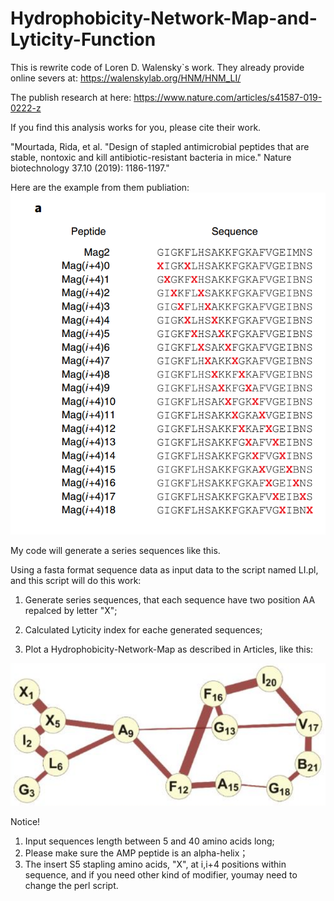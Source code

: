 # Hydrophobicity-Network-Map-and-Lyticity-Function
This is rewrite code of Loren D. Walensky`s work.
They already provide online severs at: https://walenskylab.org/HNM/HNM_LI/

The publish research at here: https://www.nature.com/articles/s41587-019-0222-z

If you find this analysis works for you, please cite their work.

"Mourtada, Rida, et al. "Design of stapled antimicrobial peptides that are stable, nontoxic and kill antibiotic-resistant bacteria in mice." Nature biotechnology 37.10 (2019): 1186-1197."

Here are the example from them publiation:
![image](https://github.com/mayuefine/Hydrophobicity-Network-Map-and-Lyticity-Function/blob/master/picture/01.png)

My code will generate a series sequences like this.

Using a fasta format sequence data as input data to the script named LI.pl, and this script will do this work:

1. Generate series sequences, that each sequence have two position AA repalced by letter "X";

2. Calculated Lyticity index for eache generated sequences;

3. Plot a Hydrophobicity-Network-Map as described in Articles, like this:

![image](https://github.com/mayuefine/Hydrophobicity-Network-Map-and-Lyticity-Function/blob/master/picture/02.png)

Notice! 
1. Input sequences length between 5 and 40 amino acids long;
2. Please make sure the AMP peptide is an alpha-helix；
3. The insert S5 stapling amino acids, "X", at i,i+4 positions within sequence, and if you need other kind of modifier, youmay need to change the perl script.
